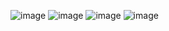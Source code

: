 ![image](https://user-images.githubusercontent.com/43020059/60631473-2d8f6080-9dc5-11e9-8ebb-e433f172baea.png)
![image](https://user-images.githubusercontent.com/43020059/60631521-662f3a00-9dc5-11e9-9241-eccc625ad3e8.png)
![image](https://user-images.githubusercontent.com/43020059/60631544-84953580-9dc5-11e9-9ee7-f90fe98647d2.png)
![image](https://user-images.githubusercontent.com/43020059/60631580-bb6b4b80-9dc5-11e9-9f2a-d7749012f5b4.png)
